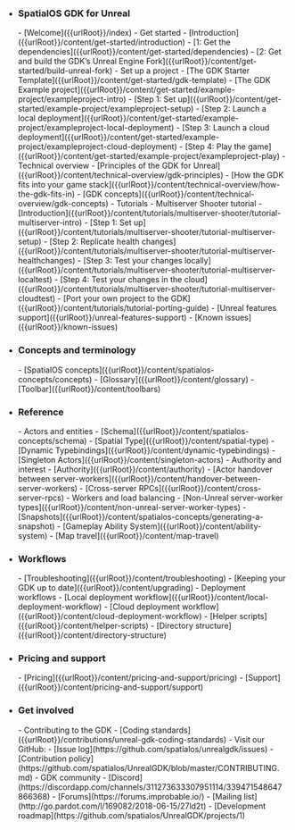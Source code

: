 - <h3>SpatialOS GDK for Unreal</h3>
    - [Welcome]({{urlRoot}}/index)
    - Get started
        - [Introduction]({{urlRoot}}/content/get-started/introduction)
        - [1: Get the dependencies]({{urlRoot}}/content/get-started/dependencies)
        - [2: Get and build the GDK’s Unreal Engine Fork]({{urlRoot}}/content/get-started/build-unreal-fork)
        - Set up a project
            - [The GDK Starter Template]({{urlRoot}}/content/get-started/gdk-template)
            - [The GDK Example project]({{urlRoot}}/content/get-started/example-project/exampleproject-intro)
                - [Step 1: Set up]({{urlRoot}}/content/get-started/example-project/exampleproject-setup)
                - [Step 2: Launch a local deployment]({{urlRoot}}/content/get-started/example-project/exampleproject-local-deployment)
                - [Step 3: Launch a cloud deployment]({{urlRoot}}/content/get-started/example-project/exampleproject-cloud-deployment)
                - [Step 4: Play the game]({{urlRoot}}/content/get-started/example-project/exampleproject-play)
    - Technical overview
        - [Principles of the GDK for Unreal]({{urlRoot}}/content/technical-overview/gdk-principles)
        - [How the GDK fits into your game stack]({{urlRoot}}/content/technical-overview/how-the-gdk-fits-in)
        - [GDK concepts]({{urlRoot}}/content/technical-overview/gdk-concepts)
    - Tutorials
        - Multiserver Shooter tutorial
            - [Introduction]({{urlRoot}}/content/tutorials/multiserver-shooter/tutorial-multiserver-intro)
            - [Step 1: Set up]({{urlRoot}}/content/tutorials/multiserver-shooter/tutorial-multiserver-setup)
            - [Step 2: Replicate health changes]({{urlRoot}}/content/tutorials/multiserver-shooter/tutorial-multiserver-healthchanges)
            - [Step 3: Test your changes locally]({{urlRoot}}/content/tutorials/multiserver-shooter/tutorial-multiserver-localtest)
            - [Step 4: Test your changes in the cloud]({{urlRoot}}/content/tutorials/multiserver-shooter/tutorial-multiserver-cloudtest)
        - [Port your own project to the GDK]({{urlRoot}}/content/tutorials/tutorial-porting-guide)
    - [Unreal features support]({{urlRoot}}/unreal-features-support)
    - [Known issues]({{urlRoot}}/known-issues)
- <h3>Concepts and terminology</h3>
    - [SpatialOS concepts]({{urlRoot}}/content/spatialos-concepts/concepts)
    - [Glossary]({{urlRoot}}/content/glossary)
    - [Toolbar]({{urlRoot}}/content/toolbars)
- <h3>Reference</h3>
    - Actors and entities
        - [Schema]({{urlRoot}}/content/spatialos-concepts/schema)
        - [Spatial Type]({{urlRoot}}/content/spatial-type)
        - [Dynamic Typebindings]({{urlRoot}}/content/dynamic-typebindings)
        - [Singleton Actors]({{urlRoot}}/content/singleton-actors)
    - Authority and interest
        - [Authority]({{urlRoot}}/content/authority)
        - [Actor handover between server-workers]({{urlRoot}}/content/handover-between-server-workers)
        - [Cross-server RPCs]({{urlRoot}}/content/cross-server-rpcs)
    - Workers and load balancing
        - [Non-Unreal server-worker types]({{urlRoot}}/content/non-unreal-server-worker-types)
    - [Snapshots]({{urlRoot}}/content/spatialos-concepts/generating-a-snapshot) 
    - [Gameplay Ability System]({{urlRoot}}/content/ability-system)
    - [Map travel]({{urlRoot}}/content/map-travel)
- <h3>Workflows</h3>
    - [Troubleshooting]({{urlRoot}}/content/troubleshooting)
    - [Keeping your GDK up to date]({{urlRoot}}/content/upgrading)
    - Deployment workflows
        - [Local deployment workflow]({{urlRoot}}/content/local-deployment-workflow)
        - [Cloud deployment workflow]({{urlRoot}}/content/cloud-deployment-workflow)
    - [Helper scripts]({{urlRoot}}/content/helper-scripts)
    - [Directory structure]({{urlRoot}}/content/directory-structure)
- <h3>Pricing and support</h3>
    - [Pricing]({{urlRoot}}/content/pricing-and-support/pricing)
    - [Support]({{urlRoot}}/content/pricing-and-support/support)
- <h3>Get involved</h3>
    - Contributing to the GDK
        - [Coding standards]({{urlRoot}}/contributions/unreal-gdk-coding-standards)
        - Visit our GitHub:
            - [Issue log](https://github.com/spatialos/unrealgdk/issues)
            - [Contribution policy](https://github.com/spatialos/UnrealGDK/blob/master/CONTRIBUTING.md)
    - GDK community  
        - [Discord](https://discordapp.com/channels/311273633307951114/339471548647866368)
        - [Forums](https://forums.improbable.io/)
        - [Mailing list](http://go.pardot.com/l/169082/2018-06-15/27ld2t)
    - [Development roadmap](https://github.com/spatialos/UnrealGDK/projects/1)
